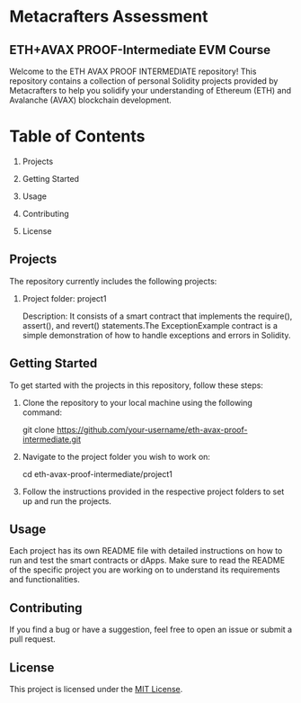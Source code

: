 # Metacrafters Assessment

## ETH+AVAX PROOF-Intermediate EVM Course
Welcome to the ETH AVAX PROOF INTERMEDIATE repository! This repository contains a collection of personal Solidity projects provided by Metacrafters to help you solidify your understanding of Ethereum (ETH) and Avalanche (AVAX) blockchain development.


# Table of Contents
1. Projects

2. Getting Started

3. Usage

4. Contributing

5. License


## Projects
The repository currently includes the following  projects:

1. Project folder: project1

   Description: It consists of a smart contract that implements the require(), assert(), and revert() statements.The ExceptionExample contract is a simple demonstration of how to handle exceptions and errors in Solidity. 

## Getting Started
To get started with the projects in this repository, follow these steps:

1. Clone the repository to your local machine using the following command:


   git clone https://github.com/your-username/eth-avax-proof-intermediate.git

2. Navigate to the project folder you wish to work on:
   
   cd eth-avax-proof-intermediate/project1

3. Follow the instructions provided in the respective project folders to set up and run the projects.

## Usage
Each project has its own README file with detailed instructions on how to run and test the smart contracts or dApps. Make sure to read the README of the specific project you are working on to understand its requirements and functionalities.



## Contributing
If you find a bug or have a suggestion, feel free to open an issue or submit a pull request.  

## License

This project is licensed under the [MIT License](LICENSE).
